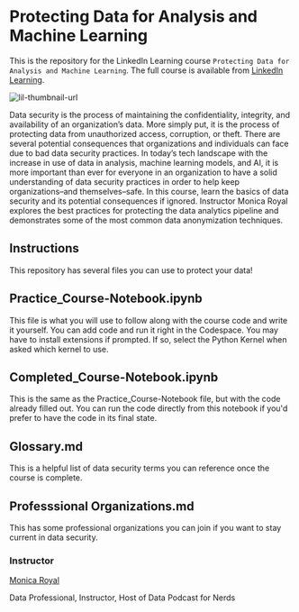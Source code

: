 # Protecting Data for Analysis and Machine Learning
This is the repository for the LinkedIn Learning course `Protecting Data for Analysis and Machine Learning`. The full course is available from [LinkedIn Learning][lil-course-url].

![lil-thumbnail-url]

Data security is the process of maintaining the confidentiality, integrity, and availability of an organization’s data. More simply put, it is the process of protecting data from unauthorized access, corruption, or theft. There are several potential consequences that organizations and individuals can face due to bad data security practices. In today’s tech landscape with the increase in use of data in analysis, machine learning models, and AI, it is more important than ever for everyone in an organization to have a solid understanding of data security practices in order to help keep organizations–and themselves–safe. In this course, learn the basics of data security and its potential consequences if ignored. Instructor Monica Royal explores the best practices for protecting the data analytics pipeline and demonstrates some of the most common data anonymization techniques.

## Instructions
This repository has several files you can use to protect your data!

## Practice_Course-Notebook.ipynb
This file is what you will use to follow along with the course code and write it yourself. You can add code and run it right in the Codespace. You may have to install extensions if prompted. If so, select the Python Kernel when asked which kernel to use.

## Completed_Course-Notebook.ipynb
This is the same as the Practice_Course-Notebook file, but with the code already filled out. You can run the code directly from this notebook if you'd prefer to have the code in its final state.

## Glossary.md
This is a helpful list of data security terms you can reference once the course is complete.

## Professsional Organizations.md
This has some professional organizations you can join if you want to stay current in data security.

### Instructor

[Monica Royal][author-bio]

Data Professional, Instructor, Host of Data Podcast for Nerds

                            

[0]: # (Replace these placeholder URLs with actual course URLs)

[lil-course-url]: https://www.linkedin.com/learning/protecting-data-for-analysis-and-machine-learning/
[lil-thumbnail-url]: https://media.licdn.com/dms/image/D560DAQEDq5CrW3laFw/learning-public-crop_675_1200/0/1716335361990?e=2147483647&v=beta&t=I38CN7w-PXhOeuBD2-WOoBo_TK-ZreezTi7GwfI_bMw
[author-bio]: https://www.linkedin.com/learning/instructors/monica-royal?u=104

